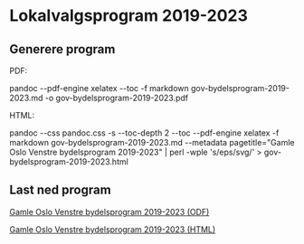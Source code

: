 # Lokalvalgsprogram 2019-2023

## Generere program

  PDF: 

  pandoc --pdf-engine xelatex --toc -f markdown gov-bydelsprogram-2019-2023.md -o gov-bydelsprogram-2019-2023.pdf
  
  HTML:
  
  pandoc --css pandoc.css -s --toc-depth 2 --toc --pdf-engine xelatex -f markdown gov-bydelsprogram-2019-2023.md --metadata pagetitle="Gamle Oslo Venstre bydelsprogram 2019-2023" | perl -wple 's/eps/svg/' > gov-bydelsprogram-2019-2023.html
    
## Last ned program

  [Gamle Oslo Venstre bydelsprogram 2019-2023 (ODF)](https://gamle-oslo-venstre.github.io/program/gov-bydelsprogram-2019-2023.pdf)

  [Gamle Oslo Venstre bydelsprogram 2019-2023 (HTML)](https://gamle-oslo-venstre.github.io/program/gov-bydelsprogram-2019-2023.html)
